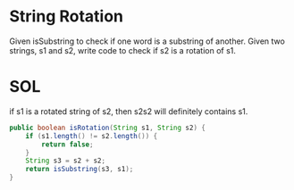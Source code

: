 # String Rotation

Given isSubstring to check if one word is a substring of another.
Given two strings, s1 and s2, write code to check if s2 is a rotation of s1.

# SOL

if s1 is a rotated string of s2, then s2s2 will definitely contains s1.

```java
public boolean isRotation(String s1, String s2) {
	if (s1.length() != s2.length()) {
		return false;
	}
	String s3 = s2 + s2;
	return isSubstring(s3, s1);
}

```
